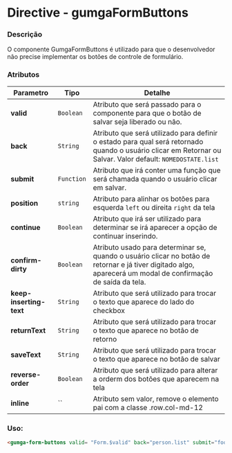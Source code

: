 # Directive - gumgaFormButtons

### Descrição
O componente GumgaFormButtons é utilizado para que o desenvolvedor não precise implementar os botões de controle de formulário.

### Atributos

| Parametro               | Tipo        | Detalhe |
| ---                     | ---         | ---     |
| **valid**               | `Boolean`   | Atributo que será passado para o componente para que o botão de salvar seja liberado ou não.|
| **back**                | `String`    | Atributo que será utilizado para definir o estado para qual será retornado quando o usuário clicar em Retornar ou Salvar. Valor default: `NOMEDOSTATE.list`|
| **submit**              | `Function`  | Atributo que irá conter uma função que será chamada quando o usuário clicar em salvar. |
| **position**            | `string`    | Atributo para alinhar os botões para esquerda `left` ou direita `right` da tela |
| **continue**            | `Boolean`   | Atributo que irá ser utilizado para determinar se irá aparecer a opção de continuar inserindo. |
| **confirm-dirty**       | `Boolean`   | Atributo usado para determinar se, quando o usuário clicar no botão de retornar e já tiver digitado algo, aparecerá um modal de confirmação de saída da tela. |
| **keep-inserting-text** | `String `   | Atributo que será utilizado para trocar o texto que aparece do lado do checkbox |
| **returnText**          | `String `   | Atributo que será utilizado para trocar o texto que aparece no botão de retorno |
| **saveText**            | `String `   | Atributo que será utilizado para trocar o texto que aparece no botão de salvar  |
| **reverse-order**       | `Boolean `  | Atributo que será utilizado para alterar a orderm dos botões que aparecem na tela |
| **inline**              | ``          | Atributo sem valor, remove o elemento pai com a classe .row.col-md-12 

### Uso:
```html
<gumga-form-buttons valid= "Form.$valid" back="person.list" submit="foo()" continue="{{!$stateParams.id}}" confirm-dirty= {{ true }}></gumga-form-buttons>
```
